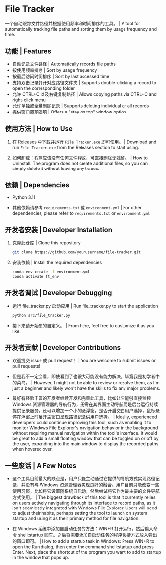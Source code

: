 ﻿# File Tracker
一个自动跟踪文件路径并根据使用频率和时间排序的工具。
 | A tool for automatically tracking file paths and sorting them by usage frequency and time.

## 功能 | Features
- 自动记录文件路径
   | Automatically records file paths
- 按使用频率排序
   | Sort by usage frequency
- 按最后访问时间排序
   | Sort by last accessed time
- 支持双击记录打开对应路径文件夹
   | Supports double-clicking a record to open the corresponding folder
- 允许 CTRL+C 以及右键复制路径
   | Allows copying paths via CTRL+C and right-click menu
- 允许单独或全量删除记录
   | Supports deleting individual or all records
- 提供窗口置顶选项
   | Offers a "stay on top" window option

## 使用方法 | How to Use
1. 在 Releases 中下载并运行 `File Tracker.exe` 即可使用。
    | Download and run `File Tracker.exe` from the Releases section to start using.

2. 如何卸载：程序应该没有任何文件释放，可直接删除无残留。
    | How to Uninstall: The program does not create additional files, so you can simply delete it without leaving any traces.

## 依赖 | Dependencies
- Python 3.11

- 其他依赖请参考 `requirements.txt` 或 `environment.yml`
   | For other dependencies, please refer to `requirements.txt` or `environment.yml`

## 开发者安装 | Developer Installation
1. 克隆此仓库 | Clone this repository
   ```bash
   git clone https://github.com/yourusername/file-tracker.git
2. 安装依赖 | Install the required dependencies
   ```bash
   conda env create -f environment.yml
   conda activate ft_env

## 开发者调试 | Developer Debugging
- 运行 file_tracker.py 启动应用 | Run file_tracker.py to start the application
  ```bash
  python src/file_tracker.py
- 接下来请开始您的自定义。 | From here, feel free to customize it as you like.

## 开发者贡献 | Developer Contributions
- 欢迎提交 issue 或 pull request！ | You are welcome to submit issues or pull requests!

- 但是我不一定会看，即使看到了也很大可能没有能力解决，毕竟我是初学者中的菜鸟。 | However, I might not be able to review or resolve them, as I'm just a beginner and likely won't have the skills to fix any major problems.

- 最好有经验丰富的开发者继续开发和完善此工具，比如让它能够直接监控 Windows 资源管理器的导航行为，无需在其界面主动导航而是后台运行持续提供记录服务。还可以增加一个小的悬浮窗，是否开启交由用户选择，鼠标悬停在浮窗上时展开主窗口呈现路径记录供用户选择。 | Ideally, experienced developers could continue improving this tool, such as enabling it to monitor Windows File Explorer's navigation behavior in the background without requiring manual navigation within the tool's interface. It would be great to add a small floating window that can be toggled on or off by the user, expanding into the main window to display the recorded paths when hovered over.

## 一些废话 | A Few Notes
- 这个工具目前最大的缺点是，用户只能主动通过它提供的导航方式实现路径记录，并没有与 Windows 资源管理器实现良好的融合。用户目前只能改变一些使用习惯，比如将它设置随系统自启动，然后尝试将它作为最主要的文件导航方式使用。 | The biggest drawback of this tool is that it currently relies on users actively navigating through its interface to record paths, as it isn't seamlessly integrated with Windows File Explorer. Users will need to adjust their habits, perhaps setting the tool to launch on system startup and using it as their primary method for file navigation.

- 在 Windows 系统中添加自启动任务的方法：WIN+R 打开运行，然后输入命令 shell:startup 回车。之后将需要添加自启动任务的程序快捷方式放入弹出的窗口即可。 | How to add a startup task in Windows: Press WIN+R to open the Run dialog, then enter the command shell:startup and press Enter. Next, place the shortcut of the program you want to add to startup in the window that pops up.
